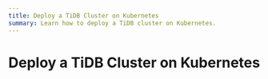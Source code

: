 ```yaml
---
title: Deploy a TiDB Cluster on Kubernetes
summary: Learn how to deploy a TiDB cluster on Kubernetes.
---
```


# Deploy a TiDB Cluster on Kubernetes
